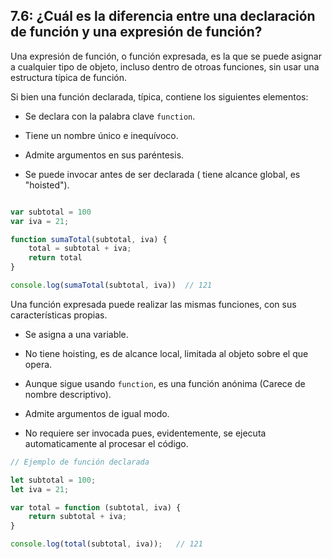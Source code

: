 ## 7.6: ¿Cuál es la diferencia entre una declaración de función y una expresión de función?

Una expresión de función, o función expresada, es la que se puede asignar a cualquier tipo de objeto, incluso dentro de otroas funciones, sin usar una estructura típica de función.

Si bien una función declarada, típica, contiene los siguientes elementos:

- Se declara con la palabra clave `function`.

- Tiene un nombre único e inequívoco.

- Admite argumentos en sus paréntesis.

- Se puede invocar antes de ser declarada ( tiene alcance global, es "hoisted").

```js

var subtotal = 100
var iva = 21;

function sumaTotal(subtotal, iva) {
    total = subtotal + iva;
    return total
}

console.log(sumaTotal(subtotal, iva))  // 121
```

Una función expresada puede realizar las mismas funciones, con sus características propias.

- Se asigna a una variable.

- No tiene hoisting, es de alcance local, limitada al objeto sobre el que opera.

- Aunque sigue usando `function`, es una función anónima (Carece de nombre descriptivo).

- Admite argumentos de igual modo.

- No requiere ser invocada pues, evidentemente, se ejecuta automaticamente al procesar el código.

```js
// Ejemplo de función declarada

let subtotal = 100;
let iva = 21;

var total = function (subtotal, iva) {
    return subtotal + iva;
} 

console.log(total(subtotal, iva));   // 121
```
